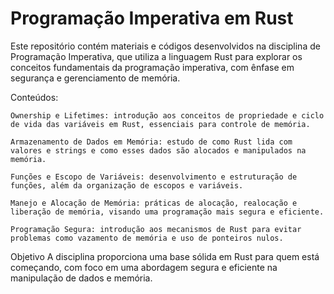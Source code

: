 # Programação Imperativa em Rust
Este repositório contém materiais e códigos desenvolvidos na disciplina de Programação Imperativa, que utiliza a linguagem Rust para explorar os conceitos fundamentais da programação imperativa, com ênfase em segurança e gerenciamento de memória.

Conteúdos:

    Ownership e Lifetimes: introdução aos conceitos de propriedade e ciclo de vida das variáveis em Rust, essenciais para controle de memória.
    
    Armazenamento de Dados em Memória: estudo de como Rust lida com valores e strings e como esses dados são alocados e manipulados na memória.
    
    Funções e Escopo de Variáveis: desenvolvimento e estruturação de funções, além da organização de escopos e variáveis.
    
    Manejo e Alocação de Memória: práticas de alocação, realocação e liberação de memória, visando uma programação mais segura e eficiente.
    
    Programação Segura: introdução aos mecanismos de Rust para evitar problemas como vazamento de memória e uso de ponteiros nulos.

Objetivo
A disciplina proporciona uma base sólida em Rust para quem está começando, com foco em uma abordagem segura e eficiente na manipulação de dados e memória.
